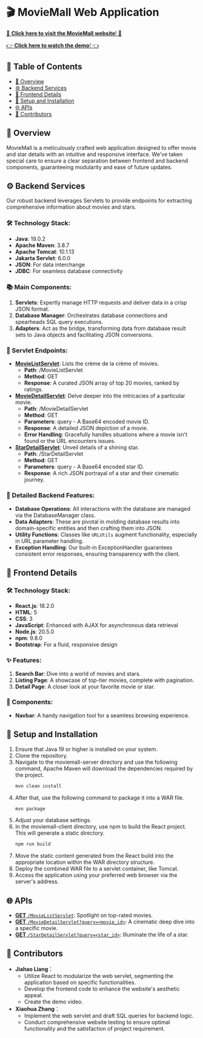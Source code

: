 # 🎬 MovieMall Web Application

[🎥 **Click here to visit the MovieMall website**! 🎥](https://movie-mall.com:8443/#/)

[👉 **Click here to watch the demo**! 👈](https://www.youtube.com/watch?v=eifzRutD8bc)

## 📌 Table of Contents
- [📖 Overview](#overview)
- [⚙️ Backend Services](#backend-services)
- [🎨 Frontend Details](#frontend-details)
- [🔧 Setup and Installation](#setup-and-installation)
- [🌐 APIs](#apis)
- [🤝 Contributors](#contributors)

## 📖 Overview
MovieMall is a meticulously crafted web application designed to offer movie and star details with an intuitive and responsive interface. We've taken special care to ensure a clear separation between frontend and backend components, guaranteeing modularity and ease of future updates.

## ⚙️ Backend Services
Our robust backend leverages Servlets to provide endpoints for extracting comprehensive information about movies and stars. 

### 🛠️ Technology Stack:
- **Java**: 19.0.2
- **Apache Maven**: 3.8.7
- **Apache Tomcat**: 10.1.13
- **Jakarta Servlet**: 6.0.0
- **JSON**: For data interchange
- **JDBC**: For seamless database connectivity

### 📚 Main Components:
1. **Servlets**: Expertly manage HTTP requests and deliver data in a crisp JSON format.
2. **Database Manager**: Orchestrates database connections and spearheads SQL query executions.
3. **Adapters**: Act as the bridge, transforming data from database result sets to Java objects and facilitating JSON conversions.

### 🔗 Servlet Endpoints:
- [**MovieListServlet**](#movielistservlet): Lists the crème de la crème of movies.
  - **Path**: /MovieListServlet
  - **Method**: GET
  - **Response**: A curated JSON array of top 20 movies, ranked by ratings.
- [**MovieDetailServlet**](#moviedetailservlet): Delve deeper into the intricacies of a particular movie.
  - **Path**: /MovieDetailServlet
  - **Method**: GET
  - **Parameters**: query - A Base64 encoded movie ID.
  - **Response**: A detailed JSON depiction of a movie.
  - **Error Handling**: Gracefully handles situations where a movie isn't found or the URL encounters issues.
- [**StarDetailServlet**](#stardetailservlet): Unveil details of a shining star.
  - **Path**: /StarDetailServlet
  - **Method**: GET
  - **Parameters**: query - A Base64 encoded star ID.
  - **Response**: A rich JSON portrayal of a star and their cinematic journey.

### 📖 Detailed Backend Features:
- **Database Operations**: All interactions with the database are managed via the DatabaseManager class. 
- **Data Adapters**: These are pivotal in molding database results into domain-specific entities and then crafting them into JSON.
- **Utility Functions**: Classes like `URLUtils` augment functionality, especially in URL parameter handling.
- **Exception Handling**: Our built-in ExceptionHandler guarantees consistent error responses, ensuring transparency with the client.

## 🎨 Frontend Details

### 🛠️ Technology Stack:
- **React.js**: 18.2.0
- **HTML**: 5
- **CSS**: 3
- **JavaScript**: Enhanced with AJAX for asynchronous data retrieval
- **Node.js**: 20.5.0
- **npm**: 9.8.0
- **Bootstrap**: For a fluid, responsive design

### ✨ Features:
1. **Search Bar**: Dive into a world of movies and stars.
2. **Listing Page**: A showcase of top-tier movies, complete with pagination.
3. **Detail Page**: A closer look at your favorite movie or star.

### 🧩 Components:
- **Navbar**: A handy navigation tool for a seamless browsing experience.

## 🔧 Setup and Installation
1. Ensure that Java 19 or higher is installed on your system.
2. Clone the repository.
3. Navigate to the moviemall-server directory and use the following command, Apache Maven will download the dependencies required by the project.
   ```bash
   mvn clean install
4. After that, use the following command to package it into a WAR file.
   ```bash
   mvn package
4. Adjust your database settings.
5. In the moviemall-client directory, use npm to build the React project. This will generate a static directory.
   ```bash
   npm run build
6. Move the static content generated from the React build into the appropriate location within the WAR directory structure.
7. Deploy the combined WAR file to a servlet container, like Tomcat.
8. Access the application using your preferred web browser via the server's address.


## 🌐 APIs
- [**GET** `/MovieListServlet`](#movielistservlet): Spotlight on top-rated movies.
- [**GET** `/MovieDetailServlet?query=<movie_id>`](#moviedetailservlet): A cinematic deep dive into a specific movie.
- [**GET** `/StarDetailServlet?query=<star_id>`](#stardetailservlet): Illuminate the life of a star.

## 🤝 Contributors
- **Jiahao Liang**：
    - Utilize React to modularize the web servlet, segmenting the application based on specific functionalities.
    - Develop the frontend code to enhance the website's aesthetic appeal.
    - Create the demo video.
- **Xiaohua Zhang**：
  - Implement the web servlet and draft SQL queries for backend logic.
  - Conduct comprehensive website testing to ensure optimal functionality and the satisfaction of project requirement.

